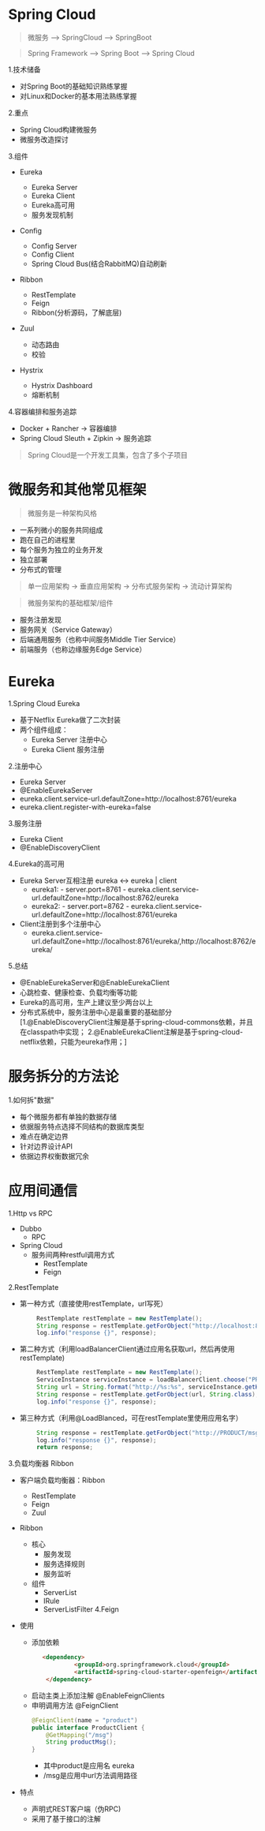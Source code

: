 # Spring Cloud
> 微服务  ——> SpringCloud ——>  SpringBoot

> Spring Framework ——> Spring Boot ——> Spring Cloud

1.技术储备
- 对Spring Boot的基础知识熟练掌握
- 对Linux和Docker的基本用法熟练掌握

2.重点
- Spring Cloud构建微服务
- 微服务改造探讨

3.组件
- Eureka
    - Eureka Server
    - Eureka Client
    - Eureka高可用
    - 服务发现机制
    
- Config
    - Config Server
    - Config Client
    - Spring Cloud Bus(结合RabbitMQ)自动刷新
    
- Ribbon
    - RestTemplate
    - Feign
    - Ribbon(分析源码，了解底层)
- Zuul
    - 动态路由
    - 校验
- Hystrix
    - Hystrix Dashboard
    - 熔断机制
    
4.容器编排和服务追踪
- Docker + Rancher -> 容器编排
- Spring Cloud Sleuth + Zipkin -> 服务追踪

> Spring Cloud是一个开发工具集，包含了多个子项目

# 微服务和其他常见框架
> 微服务是一种架构风格
- 一系列微小的服务共同组成
- 跑在自己的进程里
- 每个服务为独立的业务开发
- 独立部署
- 分布式的管理

> 单一应用架构 -> 垂直应用架构 -> 分布式服务架构 -> 流动计算架构

> 微服务架构的基础框架/组件
- 服务注册发现
- 服务网关（Service Gateway）
- 后端通用服务（也称中间服务Middle Tier Service）
- 前端服务（也称边缘服务Edge Service）


# Eureka
1.Spring Cloud Eureka
- 基于Netflix Eureka做了二次封装
- 两个组件组成：
    - Eureka Server 注册中心
    - Eureka Client 服务注册
    
2.注册中心
- Eureka Server 
- @EnableEurekaServer
- eureka.client.service-url.defaultZone=http://localhost:8761/eureka
- eureka.client.register-with-eureka=false

3.服务注册
- Eureka Client
- @EnableDiscoveryClient

4.Eureka的高可用
- Eureka Server互相注册        eureka  <->  eureka
                                  |
                               client
    - eureka1: 
                - server.port=8761
                - eureka.client.service-url.defaultZone=http://localhost:8762/eureka                              
    - eureka2: 
               - server.port=8762
               - eureka.client.service-url.defaultZone=http://localhost:8761/eureka
- Client注册到多个注册中心
    - eureka.client.service-url.defaultZone=http://localhost:8761/eureka/,http://localhost:8762/eureka/
    
5.总结
- @EnableEurekaServer和@EnableEurekaClient
- 心跳检查、健康检查、负载均衡等功能
- Eureka的高可用，生产上建议至少两台以上
- 分布式系统中，服务注册中心是最重要的基础部分
[1.@EnableDiscoveryClient注解是基于spring-cloud-commons依赖，并且在classpath中实现；
 2.@EnableEurekaClient注解是基于spring-cloud-netflix依赖，只能为eureka作用；]
 
# 服务拆分的方法论

1.如何拆"数据"
- 每个微服务都有单独的数据存储
- 依据服务特点选择不同结构的数据库类型
- 难点在确定边界
- 针对边界设计API
- 依据边界权衡数据冗余

# 应用间通信
1.Http vs RPC

- Dubbo
    - RPC
- Spring Cloud       
    - 服务间两种restful调用方式
        - RestTemplate
        - Feign

2.RestTemplate
- 第一种方式（直接使用restTemplate，url写死）
```java
        RestTemplate restTemplate = new RestTemplate();
        String response = restTemplate.getForObject("http://localhost:8080/msg", String.class);
        log.info("response {}", response);
```
    
- 第二种方式（利用loadBalancerClient通过应用名获取url，然后再使用restTemplate)
```java
        RestTemplate restTemplate = new RestTemplate();
        ServiceInstance serviceInstance = loadBalancerClient.choose("PRODUCT");
        String url = String.format("http://%s:%s", serviceInstance.getHost(), serviceInstance.getPort()) + "/msg";
        String response = restTemplate.getForObject(url, String.class);
        log.info("response {}", response);
```
    

- 第三种方式（利用@LoadBlanced，可在restTemplate里使用应用名字）
```java
        String response = restTemplate.getForObject("http://PRODUCT/msg", String.class);
        log.info("response {}", response);
        return response;
```
      
3.负载均衡器 Ribbon
- 客户端负载均衡器：Ribbon
    - RestTemplate
    - Feign
    - Zuul
    
- Ribbon 
    - 核心
        - 服务发现
        - 服务选择规则
        - 服务监听
    - 组件
        - ServerList
        - IRule
        - ServerListFilter
 4.Feign  
 - 使用
     - 添加依赖
        ```markdown
           <dependency>
                    <groupId>org.springframework.cloud</groupId>
                    <artifactId>spring-cloud-starter-openfeign</artifactId>
            </dependency>
        ```
     - 启动主类上添加注解 @EnableFeignClients
     - 申明调用方法 @FeignClient
        ```java
        @FeignClient(name = "product")
        public interface ProductClient {
            @GetMapping("/msg")
            String productMsg();
        }
    
       ```  
       - 其中product是应用名 eureka
       - /msg是应用中url方法调用路径 
- 特点
    - 声明式REST客户端（伪RPC)
    - 采用了基于接口的注解